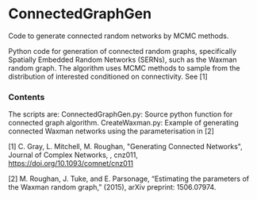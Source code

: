 # ConnectedGraphGen
Code to generate connected random networks by MCMC methods.

Python code for generation of connected random graphs, specifically Spatially Embedded Random Networks (SERNs), such as the Waxman random graph.  The algorithm uses MCMC methods to sample from the distribution of interested conditioned on connectivity. See [1]

### Contents
The scripts are:
	ConnectedGraphGen.py:  Source python function for connected graph algorithm.
	CreateWaxman.py: Example of generating connected Waxman networks using the 					parameterisation in [2]

[1] C. Gray, L. Mitchell, M. Roughan, "Generating Connected Networks", Journal of Complex Networks, , cnz011, https://doi.org/10.1093/comnet/cnz011

[2]  M. Roughan, J. Tuke, and E. Parsonage, “Estimating the parameters of the Waxman random graph,” (2015), arXiv preprint: 1506.07974.  
